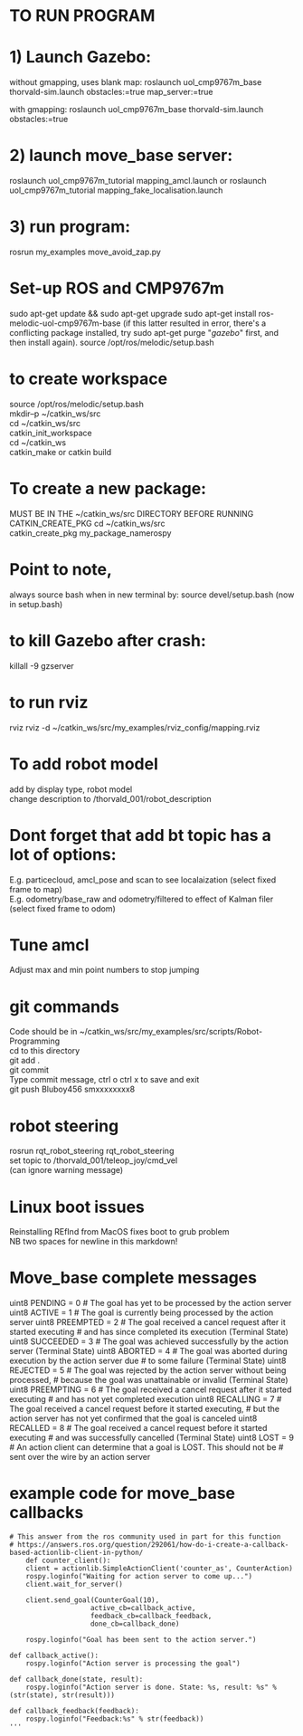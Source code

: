 
# TO RUN PROGRAM

# 1) Launch Gazebo:
without gmapping, uses blank map:
roslaunch uol_cmp9767m_base thorvald-sim.launch obstacles:=true map_server:=true

with gmapping:
roslaunch uol_cmp9767m_base thorvald-sim.launch obstacles:=true 


# 2) launch move_base server:
roslaunch uol_cmp9767m_tutorial mapping_amcl.launch
or 
roslaunch uol_cmp9767m_tutorial mapping_fake_localisation.launch



# 3) run program:
rosrun my_examples move_avoid_zap.py



# Set-up ROS and CMP9767m

sudo apt-get update && sudo apt-get upgrade
sudo apt-get install ros-melodic-uol-cmp9767m-base 
(if this latter resulted in error, there's a conflicting package installed, try sudo apt-get purge "*gazebo*" first, and then install again). 
source /opt/ros/melodic/setup.bash


# to create workspace
source /opt/ros/melodic/setup.bash  
mkdir–p ~/catkin_ws/src  
cd ~/catkin_ws/src  
catkin_init_workspace  
cd ~/catkin_ws  
catkin_make or catkin build  

# To create a new package:
MUST BE IN THE ~/catkin_ws/src DIRECTORY BEFORE RUNNING CATKIN_CREATE_PKG
cd ~/catkin_ws/src  
catkin_create_pkg my_package_namerospy  

# Point to note, 
always source bash when in new terminal by: 
source devel/setup.bash  (now in setup.bash)

# to kill Gazebo after crash:  
killall -9 gzserver  

# to run rviz
rviz rviz -d ~/catkin_ws/src/my_examples/rviz_config/mapping.rviz


# To add robot model  
add by display type, robot model  
change description to /thorvald_001/robot_description  

# Dont forget that add bt topic has a lot of options:  
E.g.  particecloud, amcl_pose and scan to see localaization (select fixed frame to map)  
E.g. odometry/base_raw and odometry/filtered to effect of Kalman filer (select fixed frame to odom)

# Tune amcl
Adjust max and min point numbers to stop jumping


# git commands
Code should be in ~/catkin_ws/src/my_examples/src/scripts/Robot-Programming  
cd to this directory  
git add .  
git commit  
Type commit message, ctrl o ctrl x to save and exit  
git push Bluboy456  smxxxxxxxx8  

# robot steering 
rosrun rqt_robot_steering rqt_robot_steering  
set topic to /thorvald_001/teleop_joy/cmd_vel  
(can ignore warning message)  

  
# Linux boot issues
Reinstalling REfInd from MacOS fixes boot to grub problem  
NB two spaces for newline in this markdown!  


# Move_base complete messages

uint8 PENDING         = 0   # The goal has yet to be processed by the action server
uint8 ACTIVE          = 1   # The goal is currently being processed by the action server
uint8 PREEMPTED       = 2   # The goal received a cancel request after it started executing
                            #   and has since completed its execution (Terminal State)
uint8 SUCCEEDED       = 3   # The goal was achieved successfully by the action server (Terminal State)
uint8 ABORTED         = 4   # The goal was aborted during execution by the action server due
                            #    to some failure (Terminal State)
uint8 REJECTED        = 5   # The goal was rejected by the action server without being processed,
                            #    because the goal was unattainable or invalid (Terminal State)
uint8 PREEMPTING      = 6   # The goal received a cancel request after it started executing
                            #    and has not yet completed execution
uint8 RECALLING       = 7   # The goal received a cancel request before it started executing,
                            #    but the action server has not yet confirmed that the goal is canceled
uint8 RECALLED        = 8   # The goal received a cancel request before it started executing
                            #    and was successfully cancelled (Terminal State)
uint8 LOST            = 9   # An action client can determine that a goal is LOST. This should not be
                            #    sent over the wire by an action server

# example code for move_base callbacks
    # This answer from the ros community used in part for this function
    # https://answers.ros.org/question/292061/how-do-i-create-a-callback-based-actionlib-client-in-python/
        def counter_client():
        client = actionlib.SimpleActionClient('counter_as', CounterAction)
        rospy.loginfo("Waiting for action server to come up...")
        client.wait_for_server()

        client.send_goal(CounterGoal(10),
                        active_cb=callback_active,
                        feedback_cb=callback_feedback,
                        done_cb=callback_done)

        rospy.loginfo("Goal has been sent to the action server.")

    def callback_active():
        rospy.loginfo("Action server is processing the goal")

    def callback_done(state, result):
        rospy.loginfo("Action server is done. State: %s, result: %s" % (str(state), str(result)))

    def callback_feedback(feedback):
        rospy.loginfo("Feedback:%s" % str(feedback))
    '''

